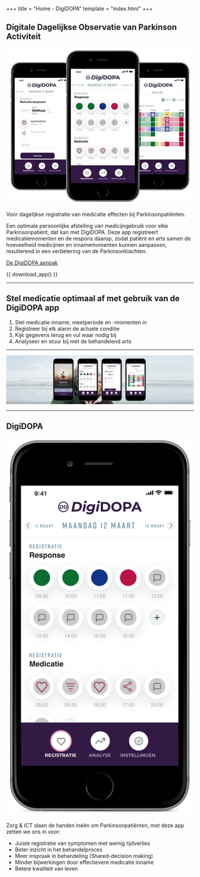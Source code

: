 +++
title = "Home - DigiDOPA"
template = "index.html"
+++

## Digitale Dagelijkse Observatie van Parkinson Activiteit

![apps](apps.jpg)

Voor dagelijkse registratie van medicatie effecten bij Parkinsonpatiënten.

Een optimale persoonlijke afstelling van medicijngebruik voor elke Parkinsonpatiënt, dat kan met DigiDOPA. Deze app registreert medicatiemomenten en de respons daarop, zodat patiënt en arts samen de hoeveelheid medicijnen en innamemomenten kunnen aanpassen, resulterend in een verbetering van de Parkinsonklachten.

[De DigiDOPA aanpak](/werkwijze)

{{ download_app() }}

---

## Stel medicatie optimaal af met gebruik van de DigiDOPA app

1. Stel medicatie inname, meetperiode en -momenten in
2. Registreer bij elk alarm de actuele conditie
3. Kijk gegevens terug en vul waar nodig bij
4. Analyseer en stuur bij met de behandelend arts

---

![banner](banner.jpg)

---

## DigiDOPA

![app](app.png)

Zorg & ICT slaan de handen inéén om Parkinsonpatiënten, met deze app zetten we ons in voor:

- Juiste registratie van symptomen met weinig tijdverlies
- Beter inzicht in het behandelproces
- Meer inspraak in behandeling (Shared-decision making)
- Minder bijwerkingen door effectievere medicatie inname
- Betere kwaliteit van leven
